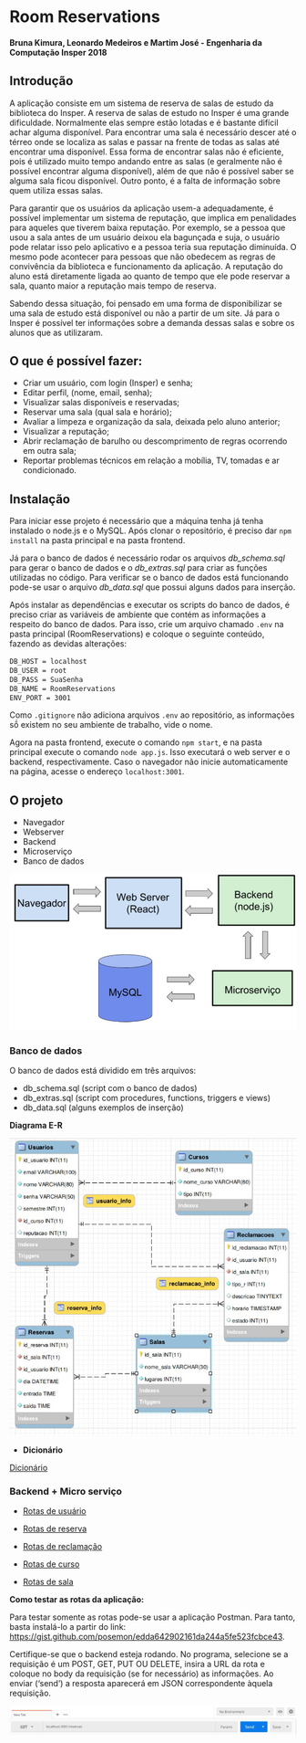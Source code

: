 # Room Reservations
#### Bruna Kimura, Leonardo Medeiros e Martim José - Engenharia da Computação Insper 2018

## Introdução
A aplicação consiste em um sistema de reserva de salas de estudo da biblioteca do Insper.
A reserva de salas de estudo no Insper é uma grande dificuldade. Normalmente elas sempre estão lotadas e é bastante difícil achar alguma disponível. Para encontrar uma sala é necessário descer até o térreo onde se localiza as salas e passar na frente de todas as salas até encontrar uma disponível. Essa forma de encontrar salas não é eficiente, pois é utilizado muito tempo andando entre as salas (e geralmente não é possível encontrar alguma disponível), além de que não é possível saber se alguma sala ficou disponível. Outro ponto, é a falta de informação sobre quem utiliza essas salas.

Para garantir que os usuários da aplicação usem-a adequadamente, é possível implementar um sistema de reputação, que implica em penalidades para aqueles que tiverem baixa reputação. Por exemplo, se a pessoa que usou a sala antes de um usuário deixou ela bagunçada e suja, o usuário pode relatar isso pelo aplicativo e a pessoa teria sua reputação diminuída. O mesmo pode acontecer para pessoas que não obedecem as regras de convivência da biblioteca e funcionamento da aplicação. A reputação do aluno está diretamente ligada ao quanto de tempo que ele pode reservar a sala, quanto maior a reputação mais tempo de reserva.

Sabendo dessa situação, foi pensado em uma forma de disponibilizar se uma sala de estudo está disponível ou não a partir de um site. Já para o Insper é possível ter informações sobre a demanda dessas salas e sobre os alunos que as utilizaram.

## O que é possível fazer:
* Criar um usuário, com login (Insper) e senha;
* Editar perfil, (nome, email, senha);
* Visualizar salas disponíveis e reservadas;
* Reservar uma sala (qual sala e horário);
* Avaliar a limpeza e organização da sala, deixada pelo aluno anterior;
* Visualizar a reputação;
* Abrir reclamação de barulho ou descomprimento de regras ocorrendo em outra sala;
* Reportar problemas técnicos em relação a mobília, TV, tomadas e ar condicionado.

## Instalação
Para iniciar esse projeto é necessário que a máquina tenha já tenha instalado o node.js e o MySQL. Após clonar o repositório, é preciso dar `npm install` na pasta principal e na pasta frontend.

Já para o banco de dados é necessário rodar os arquivos *db_schema.sql* para gerar o banco de dados e o *db_extras.sql* para criar as funções utilizadas no código. Para verificar se o banco de dados está funcionando pode-se usar o arquivo *db_data.sql* que possui alguns dados para inserção.

Após instalar as dependências e executar os scripts do banco de dados, é preciso criar as variáveis de ambiente que contém as informações a respeito do banco de dados. Para isso, crie um arquivo chamado `.env` na pasta principal (RoomReservations) e coloque o seguinte conteúdo, fazendo as devidas alterações:

    DB_HOST = localhost
    DB_USER = root
    DB_PASS = SuaSenha
    DB_NAME = RoomReservations
    ENV_PORT = 3001

Como `.gitignore` não adiciona arquivos `.env` ao repositório, as informações sṍ existem no seu ambiente de trabalho, vide o nome.

Agora na pasta frontend, execute o comando `npm start`, e na pasta principal execute o comando `node app.js`. Isso executará o web server e o backend, respectivamente. Caso o navegador não inicie automaticamente na página, acesse o endereço `localhost:3001`.

## O projeto
* Navegador
* Webserver
* Backend
* Microserviço
* Banco de dados

![Diagrama Aplicação](./img/diagrama_aplicacao.jpeg)

### Banco de dados
O banco de dados está dividido em três arquivos:
* db_schema.sql (script com o banco de dados)
* db_extras.sql (script com procedures, functions, triggers e views)
* db_data.sql (alguns exemplos de inserção)

**Diagrama E-R**

![Diagrama ER](./img/diagrama_er.jpeg)

* **Dicionário**

[Dicionário](./database/dicionario.md)


### Backend + Micro serviço
- [Rotas de usuário](../master/routes/user_route.md)

- [Rotas de reserva](../master/routes/reserva_route.md)

- [Rotas de reclamação](../master/routes/reclamacao_route.md)

- [Rotas de curso](../master/routes/curso_route.md)

- [Rotas de sala](../master/routes/sala_route.md)


**Como testar as rotas da aplicação:**

Para testar somente as rotas pode-se usar a aplicação Postman. Para tanto, basta instalá-lo a partir do link: https://gist.github.com/posemon/edda642902161da244a5fe523fcbce43.

Certifique-se que o backend esteja rodando. No programa, selecione se a requisição é um POST, GET, PUT OU DELETE, insira a URL da rota e coloque no body da requisição (se for necessário) as informações. Ao enviar (‘send’) a resposta aparecerá em JSON correspondente àquela requisição.

![Postman](./img/postman.jpeg)







